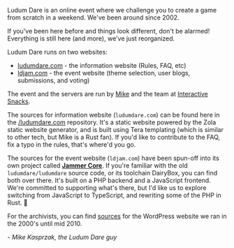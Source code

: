 Ludum Dare is an online event where we challenge you to create a game from scratch in a weekend. We've been around since 2002.

If you've been here before and things look different, don't be alarmed! Everything is still here (and more), we've just reorganized.

Ludum Dare runs on two websites:

* [ludumdare.com](https://ludumdare.com) - the information website (Rules, FAQ, etc)
* [ldjam.com](https://ldjam.com) - the event website (theme selection, user blogs, submissions, and voting)

The event and the servers are run by [Mike](https://github.com/mikekasprzak) and the team at [Interactive Snacks](https://github.com/InteractiveSnacks).

The sources for information website (`ludumdare.com`) can be found here in the [/ludumdare.com](https://github.com/LudumDare/ludumdare.com) repository. It's a static website powered by the Zola static website generator, and is built using Tera templating (which is similar to other tech, but Mike is a Rust fan). If you'd like to contribute to the FAQ, fix a typo in the rules, that's where'd you go.

The sources for the event website (`ldjam.com`) have been spun-off into its own project called [**Jammer Core**](https://github.com/JammerCore). If you're familiar with the old `ludumdare/ludumdare` source code, or its toolchain DairyBox, you can find both over there. It's built on a PHP backend and a JavaScript frontend. We're committed to supporting what's there, but I'd like us to explore switching from JavaScript to TypeScript, and rewriting some of the PHP in Rust. 🦀

For the archivists, you can find [sources](https://github.com/LudumDare/ludumdare-2008/) for the WordPress website we ran in the 2000's until mid 2010.

_- Mike Kasprzak, the Ludum Dare guy_
